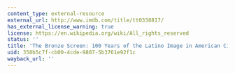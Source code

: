```yaml
---
content_type: external-resource
external_url: http://www.imdb.com/title/tt0338817/
has_external_license_warning: true
license: https://en.wikipedia.org/wiki/All_rights_reserved
status: ''
title: 'The Bronze Screen: 100 Years of the Latino Image in American Cinema'
uid: 350b5c7f-cb00-4cde-9807-5b3761e92f1c
wayback_url: ''
---
```

